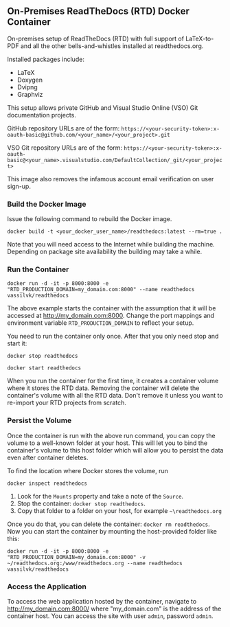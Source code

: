 ## On-Premises ReadTheDocs (RTD) Docker Container

On-premises setup of ReadTheDocs (RTD) with full support of LaTeX-to-PDF and all the other bells-and-whistles installed at readthedocs.org.

Installed packages include:
* LaTeX
* Doxygen
* Dvipng
* Graphviz

This setup allows private GitHub and Visual Studio Online (VSO) Git documentation projects.

GitHub repository URLs are of the form:
`https://<your-security-token>:x-oauth-basic@github.com/<your_name>/<your_project>.git`

VSO Git repository URLs are of the form:
`https://<your-security-token>:x-oauth-basic@<your_name>.visualstudio.com/DefaultCollection/_git/<your_project>`

This image also removes the infamous account email verification on user sign-up.

### Build the Docker Image
Issue the following command to rebuild the Docker image.
```
docker build -t <your_docker_user_name>/readthedocs:latest --rm=true .
```

Note that you will need access to the Internet while building the machine.
Depending on package site availability the building may take a while.

### Run the Container
```
docker run -d -it -p 8000:8000 -e "RTD_PRODUCTION_DOMAIN=my_domain.com:8000" --name readthedocs vassilvk/readthedocs
```

The above example starts the container with the assumption that it will be accessed at http://my_domain.com:8000.
Change the port mappings and environment variable `RTD_PRODUCTION_DOMAIN` to reflect your setup.

You need to run the container only once. After that you only need stop and start it:
```
docker stop readthedocs
```
```
docker start readthedocs
```

When you run the container for the first time, it creates a container volume where it stores the RTD data.
Removing the container will delete the container's volume with all the RTD data. Don't remove it unless you want to re-import your RTD projects from scratch.

### Persist the Volume
Once the container is run with the above run command, you can copy the volume to a well-known folder at your host.
This will let you to bind the container's volume to this host folder which will allow you to persist the data even after container deletes.

To find the location where Docker stores the volume, run
```
docker inspect readthedocs
```

1. Look for the `Mounts` property and take a note of the `Source`.
2. Stop the container: `docker stop readthedocs`.
3. Copy that folder to a folder on your host, for example `~\readthedocs.org`

Once you do that, you can delete the container: `docker rm readthedocs`.
Now you can start the container by mounting the host-provided folder like this:
```
docker run -d -it -p 8000:8000 -e "RTD_PRODUCTION_DOMAIN=my_domain.com:8000" -v ~/readthedocs.org:/www/readthedocs.org --name readthedocs vassilvk/readthedocs
```

### Access the Application
To access the web application hosted by the container, navigate to http://my_domain.com:8000/ where "my_domain.com" is the address of the container host.
You can access the site with user `admin`, password `admin`.
